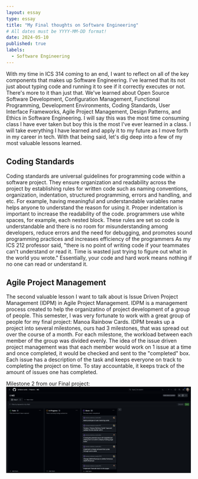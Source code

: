 ```yaml
---
layout: essay
type: essay
title: "My Final thoughts on Software Engineering"
# All dates must be YYYY-MM-DD format!
date: 2024-05-10
published: true
labels:
  - Software Engineering
---
```


With my time in ICS 314 coming to an end, I want to reflect on all of the key components that makes up Software Engineering. I've learned that its not just about typing code and running it to see if it correctly executes or not. There's more to it than just that. We've learned about Open Source Software Development, Configuration Management, Functional Programming, Development Environments, Coding Standards, User Interface Frameworks, Agile Project Management, Design Patterns, and Ethics in Software Engineering. I will say this was the most time consuming class I have ever taken but boy this is the most I've ever learned in a class. I will take everything I have learned and apply it to my future as I move forth in my career in tech. With that being said, let's dig deep into a few of my most valuable lessons learned. 

## Coding Standards

Coding standards are universal guidelines for programming code within a software project. They ensure organization and readability across the project by establishing rules for written code such as naming conventions, organization, indentation, structured programming, errors and handling, and etc. For example, having meaningful and understandable variables name helps anyone to understand the reason for using it. Proper indentation is important to increase the readability of the code. programmers use white spaces, for example, each nested block. These rules are set so code is understandable and there is no room for misunderstanding among developers, reduce errors and the need for debugging, and promotes sound programming practices and increases efficiency of the programmers
As my ICS 212 professor said, "there is no point of writing code if your teammates can't understand or read it. Time is wasted just trying to figure out what in the world you wrote." Essentially, your code and hard work means nothing if no one can read or understand it. 

## Agile Project Management 
The second valuable lesson I want to talk about is  Issue Driven Project Management (IDPM) in Agile Project Management. IDPM is a management process created to help the organizatino of project development of a group of people. This semester, I was very fortunate to work with a great group of people for my final project: Manoa Rainbow Cards. IDPM breaks up a project into several milestones, ours had 3 milestones, that was spread out over the course of a month. For each milestone, the workload between each member of the group was divided evenly. The idea of the issue driven project management was that each member would work on 1 issue at a time and once completed, it would be checked and sent to the "completed" box. Each issue has a description of the task and keeps everyone on track to completing the project on time. To stay accountable, it keeps track of the amount of issues one has completed. 

Milestone 2 from our Final project: 
<img width= "500px" class="rounded float-start pe-4" src="../img/issuepic.png">

